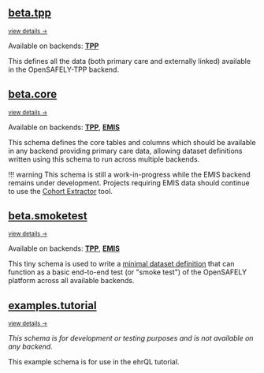 ## [beta.tpp](./beta.tpp/)
<small class="subtitle">
  <a href="./beta.tpp/"> view details → </a>
</small>

Available on backends: [**TPP**](../backends#tpp)

This defines all the data (both primary care and externally linked) available in the
OpenSAFELY-TPP backend.

## [beta.core](./beta.core/)
<small class="subtitle">
  <a href="./beta.core/"> view details → </a>
</small>

Available on backends: [**TPP**](../backends#tpp), [**EMIS**](../backends#emis)

This schema defines the core tables and columns which should be available in any backend
providing primary care data, allowing dataset definitions written using this schema to
run across multiple backends.

!!! warning
    This schema is still a work-in-progress while the EMIS backend remains under
    development. Projects requiring EMIS data should continue to use the [Cohort
    Extractor](https://docs.opensafely.org/study-def/) tool.

## [beta.smoketest](./beta.smoketest/)
<small class="subtitle">
  <a href="./beta.smoketest/"> view details → </a>
</small>

Available on backends: [**TPP**](../backends#tpp), [**EMIS**](../backends#emis)

This tiny schema is used to write a [minimal dataset definition][smoketest_repo] that
can function as a basic end-to-end test (or "smoke test") of the OpenSAFELY platform
across all available backends.

[smoketest_repo]: https://github.com/opensafely/test-age-distribution

## [examples.tutorial](./examples.tutorial/)
<small class="subtitle">
  <a href="./examples.tutorial/"> view details → </a>
</small>

_This schema is for development or testing purposes and is not available on any backend._

This example schema is for use in the ehrQL tutorial.
